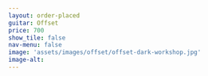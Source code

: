 ```yaml
---
layout: order-placed
guitar: Offset
price: 700
show_tile: false
nav-menu: false
image: 'assets/images/offset/offset-dark-workshop.jpg'
image-alt: 
---
```



